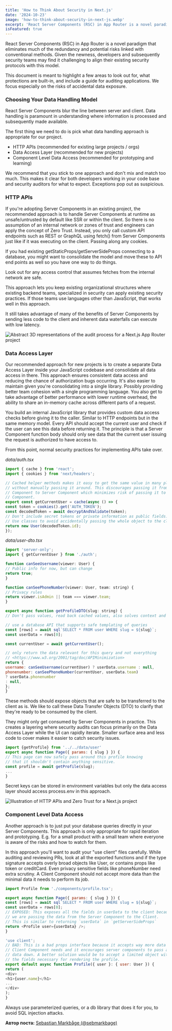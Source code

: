 ```yaml
---
title: 'How to Think About Security in Next.js'
date: '2024-10-23'
image: 'how-to-think-about-security-in-next-js.webp'
excerpt: 'React Server Components (RSC) in App Router is a novel paradigm that eliminates much of the redundancy and potential risks linked with conventional methods. Given the newness, developers and subsequently security teams may find it challenging to align their existing security protocols with this model.'
isFeatured: true
---
```


React Server Components (RSC) in App Router is a novel paradigm that eliminates much of the redundancy and potential risks linked with conventional methods. Given the newness, developers and subsequently security teams may find it challenging to align their existing security protocols with this model.

This document is meant to highlight a few areas to look out for, what protections are built-in, and include a guide for auditing applications. We focus especially on the risks of accidental data exposure.

### Choosing Your Data Handling Model

React Server Components blur the line between server and client. Data handling is paramount in understanding where information is processed and subsequently made available.

The first thing we need to do is pick what data handling approach is appropriate for our project.

* HTTP APIs (recommended for existing large projects / orgs)
* Data Access Layer (recommended for new projects)
* Component Level Data Access (recommended for prototyping and learning)

We recommend that you stick to one approach and don't mix and match too much. This makes it clear for both developers working in your code base and security auditors for what to expect. Exceptions pop out as suspicious.

###  HTTP APIs

If you're adopting Server Components in an existing project, the recommended approach is to handle Server Components at runtime as unsafe/untrusted by default like SSR or within the client. So there is no assumption of an internal network or zones of trust and engineers can apply the concept of Zero Trust. Instead, you only call custom API endpoints such as REST or GraphQL using fetch() from Server Components just like if it was executing on the client. Passing along any cookies.

If you had existing getStaticProps/getServerSideProps connecting to a database, you might want to consolidate the model and move these to API end points as well so you have one way to do things.

Look out for any access control that assumes fetches from the internal network are safe.

This approach lets you keep existing organizational structures where existing backend teams, specialized in security can apply existing security practices. If those teams use languages other than JavaScript, that works well in this approach.

It still takes advantage of many of the benefits of Server Components by sending less code to the client and inherent data waterfalls can execute with low latency.

![Abstract 3D representations of the audit process for a Next.js App Router project](audit-of-a-Next-js-App-Router-project.webp)


### Data Access Layer

Our recommended approach for new projects is to create a separate Data Access Layer inside your JavaScript codebase and consolidate all data access in there. This approach ensures consistent data access and reducing the chance of authorization bugs occurring. It's also easier to maintain given you're consolidating into a single library. Possibly providing better team cohesion with a single programming language. You also get to take advantage of better performance with lower runtime overhead, the ability to share an in-memory cache across different parts of a request.

You build an internal JavaScript library that provides custom data access checks before giving it to the caller. Similar to HTTP endpoints but in the same memory model. Every API should accept the current user and check if the user can see this data before returning it. The principle is that a Server Component function body should only see data that the current user issuing the request is authorized to have access to.

From this point, normal security practices for implementing APIs take over.

_data/auth.tsx_

```js
import { cache } from 'react';
import { cookies } from 'next/headers';

// Cached helper methods makes it easy to get the same value in many places
// without manually passing it around. This discourages passing it from Server
// Component to Server Component which minimizes risk of passing it to a Client
// Component.
export const getCurrentUser = cache(async () => {
const token = cookies().get('AUTH_TOKEN');
const decodedToken = await decryptAndValidate(token);
// Don't include secret tokens or private information as public fields.
// Use classes to avoid accidentally passing the whole object to the client.
return new User(decodedToken.id);
});

```


_data/user-dto.tsx_

```js
import 'server-only';
import { getCurrentUser } from './auth';

function canSeeUsername(viewer: User) {
// Public info for now, but can change
return true;
}

function canSeePhoneNumber(viewer: User, team: string) {
// Privacy rules
return viewer.isAdmin || team === viewer.team;
}

export async function getProfileDTO(slug: string) {
// Don't pass values, read back cached values, also solves context and easier to make it lazy

// use a database API that supports safe templating of queries
const [rows] = await sql`SELECT * FROM user WHERE slug = ${slug}`;
const userData = rows[0];

const currentUser = await getCurrentUser();

// only return the data relevant for this query and not everything
// <https://www.w3.org/2001/tag/doc/APIMinimization>
return {
username: canSeeUsername(currentUser) ? userData.username : null,
phonenumber: canSeePhoneNumber(currentUser, userData.team)
? userData.phonenumber
: null,
};
}
```

These methods should expose objects that are safe to be transferred to the client as is. We like to call these Data Transfer Objects (DTO) to clarify that they're ready to be consumed by the client.

They might only get consumed by Server Components in practice. This creates a layering where security audits can focus primarily on the Data Access Layer while the UI can rapidly iterate. Smaller surface area and less code to cover makes it easier to catch security issues.

```js
import {getProfile} from '../../data/user'
export async function Page({ params: { slug } }) {
// This page can now safely pass around this profile knowing
// that it shouldn't contain anything sensitive.
const profile = await getProfile(slug);
...
}
```

Secret keys can be stored in environment variables but only the data access layer should access process.env in this approach.

![Illustration of HTTP APIs and Zero Trust for a Next.js project](http-apis-and-zero-trust-in-the-context-of-server-components.webp)

### Component Level Data Access
Another approach is to just put your database queries directly in your Server Components. This approach is only appropriate for rapid iteration and prototyping. E.g. for a small product with a small team where everyone is aware of the risks and how to watch for them.

In this approach you'll want to audit your "use client" files carefully. While auditing and reviewing PRs, look at all the exported functions and if the type signature accepts overly broad objects like User, or contains props like token or creditCard. Even privacy sensitive fields like phoneNumber need extra scrutiny. A Client Component should not accept more data than the minimal data it needs to perform its job.

```js
import Profile from './components/profile.tsx';

export async function Page({ params: { slug } }) {
const [rows] = await sql`SELECT * FROM user WHERE slug = ${slug}`;
const userData = rows[0];
// EXPOSED: This exposes all the fields in userData to the client because
// we are passing the data from the Server Component to the Client.
// This is similar to returning `userData` in `getServerSideProps`
return <Profile user={userData} />;
}
```

```js
'use client';
// BAD: This is a bad props interface because it accepts way more data than the
// Client Component needs and it encourages server components to pass all that
// data down. A better solution would be to accept a limited object with just
// the fields necessary for rendering the profile.
export default async function Profile({ user }: { user: User }) {
return (
<div>
<h1>{user.name}</h1>
...
</div>
);
}
```

Always use parameterized queries, or a db library that does it for you, to avoid SQL injection attacks.


**Автор поста:** [Sebastian Markbåge (@sebmarkbage)](https://twitter.com/sebmarkbage)
